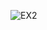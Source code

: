 ![EX2](https://github.com/Medosha22/Mastering-Embedded-Systems-Online-Diploma/assets/125259963/d43ae41a-267e-45d1-b3e1-4de4e156f95d)

